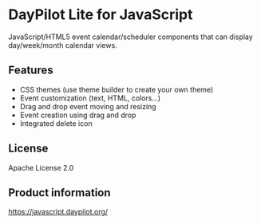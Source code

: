DayPilot Lite for JavaScript
===================================

JavaScript/HTML5 event calendar/scheduler components that can display day/week/month calendar views.

Features
--------

* CSS themes (use theme builder to create your own theme)
* Event customization (text, HTML, colors...)
* Drag and drop event moving and resizing
* Event creation using drag and drop
* Integrated delete icon

License
-------
Apache License 2.0

Product information
-------------------
https://javascript.daypilot.org/
